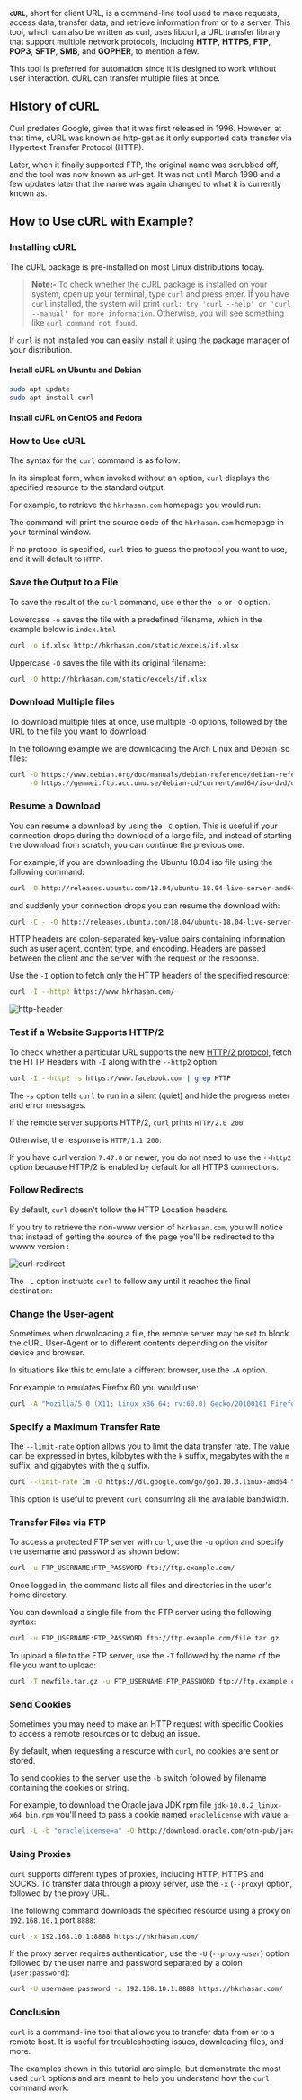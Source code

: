 

**`cURL`**, short for client URL, is a command-line tool used to make requests, access data, transfer data, and retrieve information from or to a server. This tool, which can also be written as curl, uses libcurl, a URL transfer library that support multiple network protocols, including **HTTP**, **HTTPS**, **FTP**, **POP3**, **SFTP**, **SMB**, and **GOPHER**, to mention a few.

This tool is preferred for automation since it is designed to work without user interaction. cURL can transfer multiple files at once.

## History of cURL

Curl predates Google, given that it was first released in 1996. However, at that time, cURL was known as http-get as it only supported data transfer via Hypertext Transfer Protocol (HTTP).

Later, when it finally supported FTP, the original name was scrubbed off, and the tool was now known as url-get. It was not until March 1998 and a few updates later that the name was again changed to what it is currently known as.

## How to Use cURL with Example?

### Installing cURL

The cURL package is pre-installed on most Linux distributions today.

> **Note:-** To check whether the cURL package is installed on your system, open up your terminal, type `curl` and press enter. If you have `curl` installed, the system will print `curl: try 'curl --help' or 'curl --manual' for more information`. Otherwise, you will see something like `curl command not found`.

If `curl` is not installed you can easily install it using the package manager of your distribution.

#### Install cURL on Ubuntu and Debian

```bash
sudo apt update
sudo apt install curl
```

#### Install cURL on CentOS and Fedora

### How to Use cURL

The syntax for the `curl` command is as follow:

In its simplest form, when invoked without an option, `curl` displays the specified resource to the standard output.

For example, to retrieve the `hkrhasan.com` homepage you would run:

The command will print the source code of the `hkrhasan.com` homepage in your terminal window.

If no protocol is specified, `curl` tries to guess the protocol you want to use, and it will default to `HTTP`.

### Save the Output to a File

To save the result of the `curl` command, use either the `-o` or `-O` option.

Lowercase `-o` saves the file with a predefined filename, which in the example below is `index.html`

```bash
curl -o if.xlsx http://hkrhasan.com/static/excels/if.xlsx
```

Uppercase `-O` saves the file with its original filename:

```bash
curl -O http://hkrhasan.com/static/excels/if.xlsx
```

### Download Multiple files

To download multiple files at once, use multiple `-O` options, followed by the URL to the file you want to download.

In the following example we are downloading the Arch Linux and Debian iso files:

```bash
curl -O https://www.debian.org/doc/manuals/debian-reference/debian-reference.en.pdf \
     -O https://gemmei.ftp.acc.umu.se/debian-cd/current/amd64/iso-dvd/debian-10.0.0-amd64-DVD-1.iso
```

### Resume a Download

You can resume a download by using the `-C` option. This is useful if your connection drops during the download of a large file, and instead of starting the download from scratch, you can continue the previous one.

For example, if you are downloading the Ubuntu 18.04 iso file using the following command:

```bash
curl -O http://releases.ubuntu.com/18.04/ubuntu-18.04-live-server-amd64.iso
```

and suddenly your connection drops you can resume the download with:

```bash
curl -C - -O http://releases.ubuntu.com/18.04/ubuntu-18.04-live-server-amd64.iso
```

HTTP headers are colon-separated key-value pairs containing information such as user agent, content type, and encoding. Headers are passed between the client and the server with the request or the response.

Use the `-I` option to fetch only the HTTP headers of the specified resource:

```bash
curl -I --http2 https://www.hkrhasan.com/
```

![http-header](https://www.hkrhasan.com/_next/image?url=%2Fstatic%2Fimages%2Fnetworking%2Fhttp-header.png&w=1920&q=75)

### Test if a Website Supports HTTP/2

To check whether a particular URL supports the new [HTTP/2 protocol](https://developers.google.com/web/fundamentals/performance/http2), fetch the HTTP Headers with `-I` along with the `--http2` option:

```bash
curl -I --http2 -s https://www.facebook.com | grep HTTP
```

The `-s` option tells `curl` to run in a silent (quiet) and hide the progress meter and error messages.

If the remote server supports HTTP/2, `curl` prints `HTTP/2.0 200`:

Otherwise, the response is `HTTP/1.1 200`:

If you have curl version `7.47.0` or newer, you do not need to use the `--http2` option because HTTP/2 is enabled by default for all HTTPS connections.

### Follow Redirects

By default, `curl` doesn't follow the HTTP Location headers.

If you try to retrieve the non-www version of `hkrhasan.com`, you will notice that instead of getting the source of the page you'll be redirected to the wwww version :

![curl-redirect](https://www.hkrhasan.com/_next/image?url=%2Fstatic%2Fimages%2Fnetworking%2Fcurl-redirect.png&w=1080&q=75)

The `-L` option instructs `curl` to follow any until it reaches the final destination:

### Change the User-agent

Sometimes when downloading a file, the remote server may be set to block the cURL User-Agent or to different contents depending on the visitor device and browser.

In situations like this to emulate a different browser, use the `-A` option.

For example to emulates Firefox 60 you would use:

```bash
curl -A "Mozilla/5.0 (X11; Linux x86_64; rv:60.0) Gecko/20100101 Firefox/60.0" https://getfedora.org/
```

### Specify a Maximum Transfer Rate

The `--limit-rate` option allows you to limit the data transfer rate. The value can be expressed in bytes, kilobytes with the `k` suffix, megabytes with the `m` suffix, and gigabytes with the `g` suffix.

```bash
curl --limit-rate 1m -O https://dl.google.com/go/go1.10.3.linux-amd64.tar.gz
```

This option is useful to prevent `curl` consuming all the available bandwidth.

### Transfer Files via FTP

To access a protected FTP server with `curl`, use the `-u` option and specify the username and password as shown below:

```bash
curl -u FTP_USERNAME:FTP_PASSWORD ftp://ftp.example.com/
```

Once logged in, the command lists all files and directories in the user's home directory.

You can download a single file from the FTP server using the following syntax:

```bash
curl -u FTP_USERNAME:FTP_PASSWORD ftp://ftp.example.com/file.tar.gz
```

To upload a file to the FTP server, use the `-T` followed by the name of the file you want to upload:

```bash
curl -T newfile.tar.gz -u FTP_USERNAME:FTP_PASSWORD ftp://ftp.example.com/
```

### Send Cookies

Sometimes you may need to make an HTTP request with specific Cookies to access a remote resources or to debug an issue.

By default, when requesting a resource with `curl`, no cookies are sent or stored.

To send cookies to the server, use the `-b` switch followed by filename containing the cookies or string.

For example, to download the Oracle java JDK rpm file `jdk-10.0.2_linux-x64_bin.rpm` you'll need to pass a cookie named `oraclelicense` with value `a`:

```bash
curl -L -b "oraclelicense=a" -O http://download.oracle.com/otn-pub/java/jdk/10.0.2+13/19aef61b38124481863b1413dce1855f/jdk-10.0.2_linux-x64_bin.rpm
```

### Using Proxies

`curl` supports different types of proxies, including HTTP, HTTPS and SOCKS. To transfer data through a proxy server, use the `-x` (`--proxy`) option, followed by the proxy URL.

The following command downloads the specified resource using a proxy on `192.168.10.1` port `8888`:

```bash
curl -x 192.168.10.1:8888 https://hkrhasan.com/
```

If the proxy server requires authentication, use the `-U` (`--proxy-user`) option followed by the user name and password separated by a colon (`user:password`):

```bash
curl -U username:password -x 192.168.10.1:8888 https://hkrhasan.com/
```

### Conclusion

`curl` is a command-line tool that allows you to transfer data from or to a remote host. It is useful for troubleshooting issues, downloading files, and more.

The examples shown in this tutorial are simple, but demonstrate the most used `curl` options and are meant to help you understand how the `curl` command work.